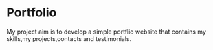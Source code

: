 # Portfolio
My project aim is to develop a simple portflio website that contains my skills,my projects,contacts and testimonials.
